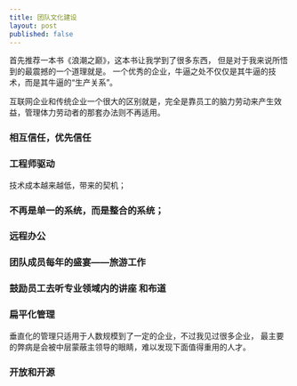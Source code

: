 ```yaml
---
title: 团队文化建设
layout: post
published: false
---
```


首先推荐一本书《浪潮之巅》，这本书让我学到了很多东西， 但是对于我来说所悟到的最震撼的一个道理就是。 一个优秀的企业，牛逼之处不仅仅是其牛逼的技术，而是其牛逼的“生产关系”。

互联网企业和传统企业一个很大的区别就是，完全是靠员工的脑力劳动来产生效益，管理体力劳动者的那套办法则不再适用。

### 相互信任，优先信任

### 工程师驱动

技术成本越来越低，带来的契机；



### 不再是单一的系统，而是整合的系统；
### 远程办公

### 团队成员每年的盛宴——旅游工作

### 鼓励员工去听专业领域内的讲座 和布道

### 扁平化管理

垂直化的管理只适用于人数规模到了一定的企业，不过我见过很多企业， 最主要的弊病是会被中层蒙蔽主领导的眼睛，难以发现下面值得重用的人才。

### 开放和开源